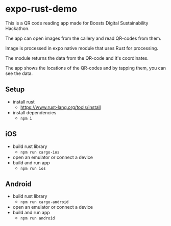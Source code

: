 # expo-rust-demo

This is a QR code reading app made for Boosts Digital Sustainability Hackathon.

The app can open images from the callery and read QR-codes from them.

Image is processed in expo native module that uses Rust for processing.

The module returns the data from the QR-code and it's coordinates.

The app shows the locations of the QR-codes and by tapping them, you can see the data.

## Setup
- install rust
	- https://www.rust-lang.org/tools/install
- install dependencies
	- `npm i`

## iOS

- build rust library
	- `npm run cargo-ios`
- open an emulator or connect a device
- build and run app
	- `npm run ios`

## Android

- build rust library
	- `npm run cargo-android`
- open an emulator or connect a device
- build and run app
	- `npm run android`
